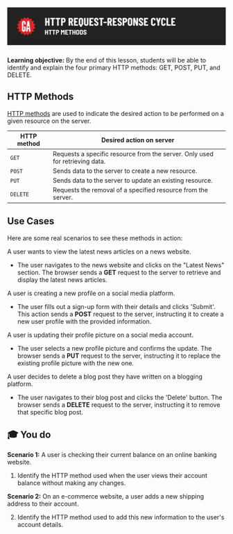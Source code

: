 # ![HTTP Request-Response Cycle - HTTP Methods](./assets/hero.png)

**Learning objective:** By the end of this lesson, students will be able to identify and explain the four primary HTTP methods: GET, POST, PUT, and DELETE.

## HTTP Methods

[HTTP methods](https://developer.mozilla.org/en-US/docs/Web/HTTP/Methods) are used to indicate the desired action to be performed on a given resource on the server.

| HTTP method | Desired action on server |
| ----------- | ------------------------ |
| `GET` | Requests a specific resource from the server. Only used for retrieving data. |
| `POST` | Sends data to the server to create a new resource. |
| `PUT` | Sends data to the server to update an existing resource. |
| `DELETE` | Requests the removal of a specified resource from the server. |


## Use Cases

Here are some real scenarios to see these methods in action:

A user wants to view the latest news articles on a news website.

- The user navigates to the news website and clicks on the "Latest News" section. The browser sends a **GET** request to the server to retrieve and display the latest news articles.


A user is creating a new profile on a social media platform.

- The user fills out a sign-up form with their details and clicks 'Submit'. This action sends a **POST** request to the server, instructing it to create a new user profile with the provided information.

A user is updating their profile picture on a social media account.

- The user selects a new profile picture and confirms the update. The browser sends a **PUT** request to the server, instructing it to replace the existing profile picture with the new one.

A user decides to delete a blog post they have written on a blogging platform.

- The user navigates to their blog post and clicks the 'Delete' button. The browser sends a **DELETE** request to the server, instructing it to remove that specific blog post.

## 🎓 You do 

**Scenario 1:** A user is checking their current balance on an online banking website.

1. Identify the HTTP method used when the user views their account balance without making any changes.

**Scenario 2:** On an e-commerce website, a user adds a new shipping address to their account.

2. Identify the HTTP method used to add this new information to the user's account details.